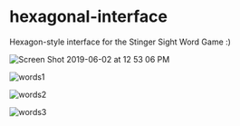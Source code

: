 # hexagonal-interface
Hexagon-style interface for the Stinger Sight Word Game :)

![Screen Shot 2019-06-02 at 12 53 06 PM](https://user-images.githubusercontent.com/44883733/58764517-fb74af80-8535-11e9-9a00-e9772258c8ae.png)

![words1](https://user-images.githubusercontent.com/44883733/59474222-040d9580-8e14-11e9-8e2d-5a8b67e7b5a7.png)

![words2](https://user-images.githubusercontent.com/44883733/59474225-07088600-8e14-11e9-8517-1dec4fcb003c.png)

![words3](https://user-images.githubusercontent.com/44883733/59474231-096ae000-8e14-11e9-80f0-64fca0d86e50.png)
